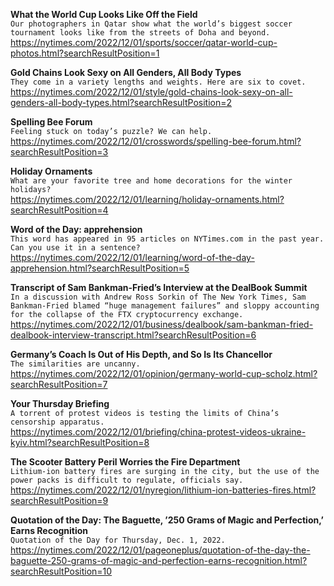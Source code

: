 **What the World Cup Looks Like Off the Field**\
`Our photographers in Qatar show what the world’s biggest soccer tournament looks like from the streets of Doha and beyond.`\
https://nytimes.com/2022/12/01/sports/soccer/qatar-world-cup-photos.html?searchResultPosition=1

**Gold Chains Look Sexy on All Genders, All Body Types**\
`They come in a variety lengths and weights. Here are six to covet.`\
https://nytimes.com/2022/12/01/style/gold-chains-look-sexy-on-all-genders-all-body-types.html?searchResultPosition=2

**Spelling Bee Forum**\
`Feeling stuck on today’s puzzle? We can help.`\
https://nytimes.com/2022/12/01/crosswords/spelling-bee-forum.html?searchResultPosition=3

**Holiday Ornaments**\
`What are your favorite tree and home decorations for the winter holidays?`\
https://nytimes.com/2022/12/01/learning/holiday-ornaments.html?searchResultPosition=4

**Word of the Day: apprehension**\
`This word has appeared in 95 articles on NYTimes.com in the past year. Can you use it in a sentence?`\
https://nytimes.com/2022/12/01/learning/word-of-the-day-apprehension.html?searchResultPosition=5

**Transcript of Sam Bankman-Fried’s Interview at the DealBook Summit**\
`In a discussion with Andrew Ross Sorkin of The New York Times, Sam Bankman-Fried blamed “huge management failures” and sloppy accounting for the collapse of the FTX cryptocurrency exchange.`\
https://nytimes.com/2022/12/01/business/dealbook/sam-bankman-fried-dealbook-interview-transcript.html?searchResultPosition=6

**Germany’s Coach Is Out of His Depth, and So Is Its Chancellor**\
`The similarities are uncanny.`\
https://nytimes.com/2022/12/01/opinion/germany-world-cup-scholz.html?searchResultPosition=7

**Your Thursday Briefing**\
`A torrent of protest videos is testing the limits of China’s censorship apparatus.`\
https://nytimes.com/2022/12/01/briefing/china-protest-videos-ukraine-kyiv.html?searchResultPosition=8

**The Scooter Battery Peril Worries the Fire Department**\
`Lithium-ion battery fires are surging in the city, but the use of the power packs is difficult to regulate, officials say.`\
https://nytimes.com/2022/12/01/nyregion/lithium-ion-batteries-fires.html?searchResultPosition=9

**Quotation of the Day: The Baguette, ’250 Grams of Magic and Perfection,’ Earns Recognition**\
`Quotation of the Day for Thursday, Dec. 1, 2022.`\
https://nytimes.com/2022/12/01/pageoneplus/quotation-of-the-day-the-baguette-250-grams-of-magic-and-perfection-earns-recognition.html?searchResultPosition=10

